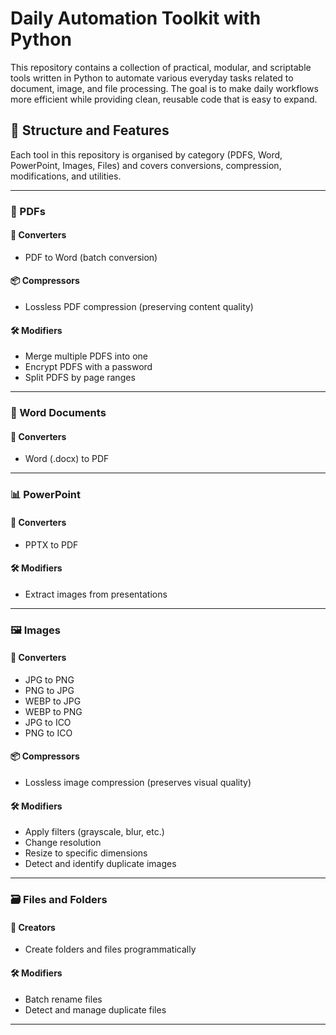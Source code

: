 # Daily Automation Toolkit with Python

This repository contains a collection of practical, modular, and scriptable tools written in Python to automate various everyday tasks related to document, image, and file processing. The goal is to make daily workflows more efficient while providing clean, reusable code that is easy to expand.

## 📁 Structure and Features

Each tool in this repository is organised by category (PDFS, Word, PowerPoint, Images, Files) and covers conversions, compression, modifications, and utilities.

---

### 📄 PDFs

#### 🔄 Converters
- PDF to Word (batch conversion)

#### 📦 Compressors
- Lossless PDF compression (preserving content quality)

#### 🛠️ Modifiers
- Merge multiple PDFS into one
- Encrypt PDFS with a password
- Split PDFS by page ranges

---

### 📝 Word Documents

#### 🔄 Converters
- Word (.docx) to PDF

---

### 📊 PowerPoint

#### 🔄 Converters
- PPTX to PDF

#### 🛠️ Modifiers
- Extract images from presentations

---

### 🖼️ Images

#### 🔄 Converters
- JPG to PNG
- PNG to JPG
- WEBP to JPG
- WEBP to PNG
- JPG to ICO
- PNG to ICO

#### 📦 Compressors
- Lossless image compression (preserves visual quality)

#### 🛠️ Modifiers
- Apply filters (grayscale, blur, etc.)
- Change resolution
- Resize to specific dimensions
- Detect and identify duplicate images

---

### 🗃️ Files and Folders

#### 📁 Creators
- Create folders and files programmatically

#### 🛠️ Modifiers
- Batch rename files
- Detect and manage duplicate files

---


